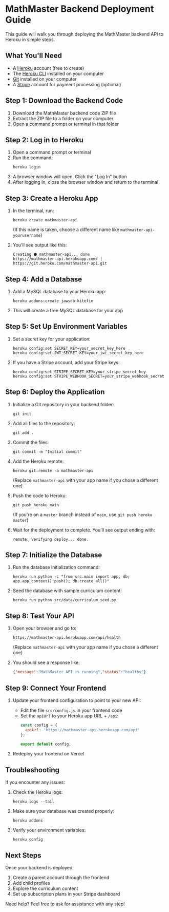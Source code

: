 # MathMaster Backend Deployment Guide

This guide will walk you through deploying the MathMaster backend API to Heroku in simple steps.

## What You'll Need

- A [Heroku](https://www.heroku.com/) account (free to create)
- The [Heroku CLI](https://devcenter.heroku.com/articles/heroku-cli) installed on your computer
- [Git](https://git-scm.com/downloads) installed on your computer
- A [Stripe](https://stripe.com/) account for payment processing (optional)

## Step 1: Download the Backend Code

1. Download the MathMaster backend code ZIP file
2. Extract the ZIP file to a folder on your computer
3. Open a command prompt or terminal in that folder

## Step 2: Log in to Heroku

1. Open a command prompt or terminal
2. Run the command:
   ```
   heroku login
   ```
3. A browser window will open. Click the "Log In" button
4. After logging in, close the browser window and return to the terminal

## Step 3: Create a Heroku App

1. In the terminal, run:
   ```
   heroku create mathmaster-api
   ```
   (If this name is taken, choose a different name like `mathmaster-api-yourusername`)

2. You'll see output like this:
   ```
   Creating ⬢ mathmaster-api... done
   https://mathmaster-api.herokuapp.com/ | https://git.heroku.com/mathmaster-api.git
   ```

## Step 4: Add a Database

1. Add a MySQL database to your Heroku app:
   ```
   heroku addons:create jawsdb:kitefin
   ```

2. This will create a free MySQL database for your app

## Step 5: Set Up Environment Variables

1. Set a secret key for your application:
   ```
   heroku config:set SECRET_KEY=your_secret_key_here
   heroku config:set JWT_SECRET_KEY=your_jwt_secret_key_here
   ```

2. If you have a Stripe account, add your Stripe keys:
   ```
   heroku config:set STRIPE_SECRET_KEY=your_stripe_secret_key
   heroku config:set STRIPE_WEBHOOK_SECRET=your_stripe_webhook_secret
   ```

## Step 6: Deploy the Application

1. Initialize a Git repository in your backend folder:
   ```
   git init
   ```

2. Add all files to the repository:
   ```
   git add .
   ```

3. Commit the files:
   ```
   git commit -m "Initial commit"
   ```

4. Add the Heroku remote:
   ```
   heroku git:remote -a mathmaster-api
   ```
   (Replace `mathmaster-api` with your app name if you chose a different one)

5. Push the code to Heroku:
   ```
   git push heroku main
   ```
   (If you're on a `master` branch instead of `main`, use `git push heroku master`)

6. Wait for the deployment to complete. You'll see output ending with:
   ```
   remote: Verifying deploy... done.
   ```

## Step 7: Initialize the Database

1. Run the database initialization command:
   ```
   heroku run python -c "from src.main import app, db; app.app_context().push(); db.create_all()"
   ```

2. Seed the database with sample curriculum content:
   ```
   heroku run python src/data/curriculum_seed.py
   ```

## Step 8: Test Your API

1. Open your browser and go to:
   ```
   https://mathmaster-api.herokuapp.com/api/health
   ```
   (Replace `mathmaster-api` with your app name if you chose a different one)

2. You should see a response like:
   ```json
   {"message":"MathMaster API is running","status":"healthy"}
   ```

## Step 9: Connect Your Frontend

1. Update your frontend configuration to point to your new API:
   - Edit the file `src/config.js` in your frontend code
   - Set the `apiUrl` to your Heroku app URL + `/api`:
     ```javascript
     const config = {
       apiUrl: 'https://mathmaster-api.herokuapp.com/api'
     };
     
     export default config;
     ```

2. Redeploy your frontend on Vercel

## Troubleshooting

If you encounter any issues:

1. Check the Heroku logs:
   ```
   heroku logs --tail
   ```

2. Make sure your database was created properly:
   ```
   heroku addons
   ```

3. Verify your environment variables:
   ```
   heroku config
   ```

## Next Steps

Once your backend is deployed:

1. Create a parent account through the frontend
2. Add child profiles
3. Explore the curriculum content
4. Set up subscription plans in your Stripe dashboard

Need help? Feel free to ask for assistance with any step!

